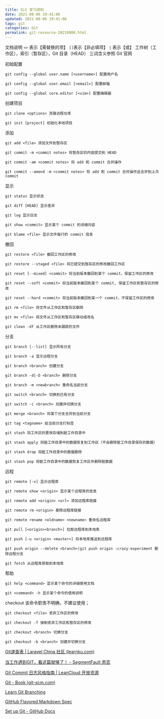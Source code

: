 ```yaml
---
title: Git 学习资料
date: 2021-08-06 19:41:06
updated: 2021-08-06 19:41:06
tags: git
categories: Git
permalink: git-resource-20210806.html
---
```


文档说明
`<>` 表示【需替换的项】
`[]`表示【非必填项】
`|` 表示【或】
工作树（工作区），索引（暂存区），Git 目录（HEAD） 三词含义参照 Git 官网

初始配置
```shell
git config --global user.name [<username>] 配置用户名

git config --global user.email [<email>] 配置邮箱

git config --global core.editor [<vim>] 配置编辑器
```

创建项目
```shell
git clone <options> 克隆远程仓库

git init [project] 初始化本地项目

```

添加
```shell
git add <file> 添加文件到暂存区

git commit -m <commit notes> 将暂存区的内容提交到 HEAD

git commit -am <commit notes> 将 add 和 commit 合并操作

git commit --amend -m <commit notes> 将 add 和 commit 合并操作且合并到上次 commit

```

显示
```shell
git status 显示状态

git diff [HEAD] 显示差异

git log 显示日志

git show <commit> 显示某个 commit 的详细内容

git blame <file> 显示文件每行的 commit 信息
```

撤回
```shell
git restore <file> 撤回工作区的修改

git restore --staged <file> 将已提交到暂存区的修改撤回工作区

git reset [--mixed] <commit> 将当前版本撤回到某个 commit，保留工作区的修改

git reset --soft <commit> 将当前版本撤回到某个 commit, 保留工作区和暂存区的修改

git reset --hard <commit> 将当前版本撤回到某一个 commit，不保留工作区的修改

git rm <file> 将文件从工作区和暂存区删除

git mv <file> 将文件从工作区和暂存区移动或改名

git clean -df 从工作区删除未跟踪的文件
```

分支
```shell
git branch [--list] 显示所有分支

git branch -a 显示远程分支

git branch <branch> 创建分支

git branch -d|-D <branch> 删除分支

git branch -m <newbranch> 重命名当前分支

git switch <branch> 切换到已有分支

git switch -c <branch> 创建并切换分支

git merge <branch> 将某个分支合并到当前分支

git tag <tagname> 给当前分支打标签

git stash 将工作区的更改存储到脏工作目录中

git stash apply 将脏工作目录中的数据恢复到工作区（不会删除脏工作目录保存的数据）

git stash drop 将脏工作目录中的数据删除

git stash pop 将脏工作目录中的数据恢复工作区并删除脏数据
```

远程
```shell
git remote [-v] 显示远程库

git remote show <origin> 显示某个远程库的信息

git remote add <origin> <url> 添加远程库链接

git remote rm <origin> 删除远程库链接

git remote rename <oldname> <newname> 重命名远程库

git pull [<origin><branch>] 拉取远程库到本地库

git push [-u <origin> <master>] 将本地库推送到远程库

git push origin --delete <branch>|git push origin :crazy-experiment 删除远程分支

git fetch 从远程库获取到本地库

```

帮助
```shell
git help <command> 显示某个命令的详细使用文档

git <command> -h 显示某个命令的使用说明
```

checkout
该命令职责不明确，不建议使用；

```shell
git checkout <file> 丢弃工作区的修改

git checkout -f 强制丢弃工作区和暂存区的修改

git checkout <branch> 切换分支

git checkout -b <branch> 创建并切换分支
```


[Git速查表 | Laravel China 社区 (learnku.com)](https://learnku.com/articles/68324)


[当工作遇到GIT，看这篇就够了！ - SegmentFault 思否](https://segmentfault.com/a/1190000040450097)

[Git Commit 日志风格指南 | LeanCloud 开放资源](https://open.leancloud.cn/git-commit-message/)

[Git - Book (git-scm.com)](http://git-scm.com/book/zh/v2)

[Learn Git Branching](https://learngitbranching.js.org/?locale=zh_CN)

[GitHub Flavored Markdown Spec](https://github.github.com/gfm/)

[Set up Git - GitHub Docs](https://docs.github.com/en/get-started/quickstart/set-up-git)
